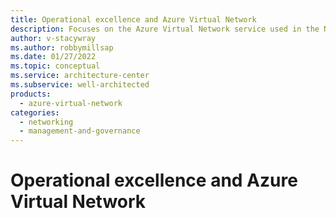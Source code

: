 ```yaml
---
title: Operational excellence and Azure Virtual Network
description: Focuses on the Azure Virtual Network service used in the Networking solution to provide best-practice, design considerations, and configuration recommendations related to Operational excellence.
author: v-stacywray
ms.author: robbymillsap
ms.date: 01/27/2022
ms.topic: conceptual
ms.service: architecture-center
ms.subservice: well-architected
products:
  - azure-virtual-network
categories:
  - networking
  - management-and-governance
---
```


# Operational excellence and Azure Virtual Network